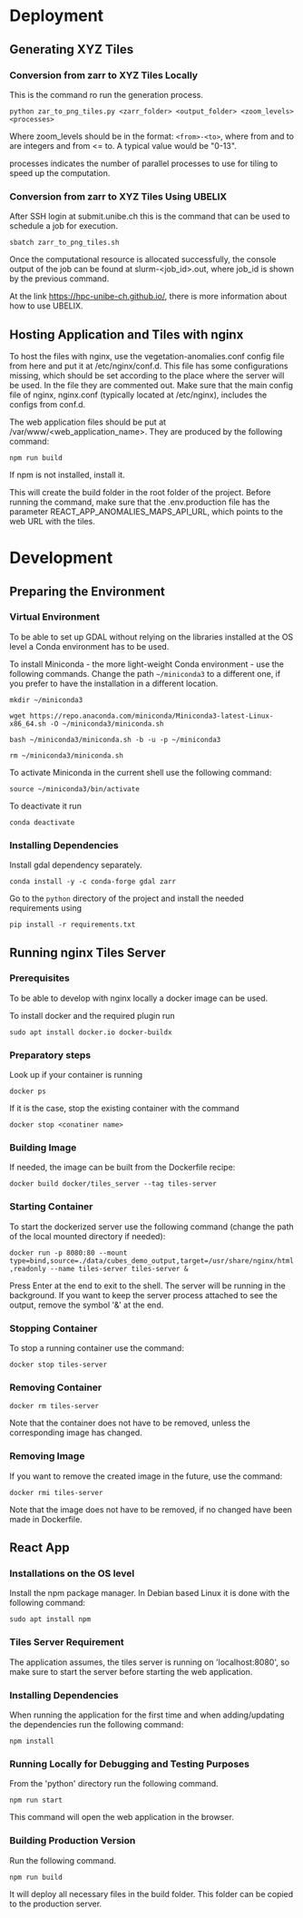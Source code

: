 # Deployment

## Generating XYZ Tiles

### Conversion from zarr to XYZ Tiles Locally

This is the command ro run the generation process.

`python zar_to_png_tiles.py <zarr_folder> <output_folder> <zoom_levels> <processes>`

Where zoom_levels should be in the format: `<from>-<to>`, where from and to are integers and from <= to.
A typical value would be "0-13".

processes indicates the number of parallel processes to use for tiling to speed up the computation.

### Conversion from zarr to XYZ Tiles Using UBELIX

After SSH login at submit.unibe.ch this is the command that can be used to schedule a job for execution.

`sbatch zarr_to_png_tiles.sh`

Once the computational resource is allocated successfully, the console output of the job can be found at slurm-<job_id>.out, where job_id 
is shown by the previous command.

At the link https://hpc-unibe-ch.github.io/, there is more information about how to use UBELIX.

## Hosting Application and Tiles with nginx

To host the files with nginx, use the vegetation-anomalies.conf config file from here and put it at 
/etc/nginx/conf.d. This file has some configurations missing, which should be set according to the place 
where the server will be used. In the file they are commented out.
Make sure that the main config file of nginx, nginx.conf (typically located at /etc/nginx), includes the configs from conf.d.

The web application files should be put at /var/www/<web_application_name>. They are produced by the following command:

`npm run build`

If npm is not installed, install it.

This will create the build folder in the root folder of the project. Before running the command, make sure that the 
.env.production file has the parameter REACT_APP_ANOMALIES_MAPS_API_URL, which points to the web URL with the tiles.

# Development

## Preparing the Environment

### Virtual Environment

To be able to set up GDAL without relying on the libraries installed at the OS level a Conda environment has to be used.

To install Miniconda - the more light-weight Conda environment - use the following commands. Change the path
`~/miniconda3` to a different one, if you prefer to have the installation in a different location.

`mkdir ~/miniconda3`

`wget https://repo.anaconda.com/miniconda/Miniconda3-latest-Linux-x86_64.sh -O ~/miniconda3/miniconda.sh`

`bash ~/miniconda3/miniconda.sh -b -u -p ~/miniconda3`

`rm ~/miniconda3/miniconda.sh`

To activate Miniconda in the current shell use the following command:

`source ~/miniconda3/bin/activate`

To deactivate it run

`conda deactivate`

### Installing Dependencies

Install gdal dependency separately.

`conda install -y -c conda-forge gdal zarr`

Go to the `python` directory of the project and install the needed requirements using

`pip install -r requirements.txt`

## Running nginx Tiles Server

### Prerequisites

To be able to develop with nginx locally a docker image can be used.

To install docker and the required plugin run

`sudo apt install docker.io docker-buildx`

### Preparatory steps

Look up if your container is running

`docker ps`

If it is the case, stop the existing container with the command

`docker stop <conatiner name>`

### Building Image

If needed, the image can be built from the Dockerfile recipe:

`docker build docker/tiles_server --tag tiles-server`

### Starting Container

To start the dockerized server use the following command (change the path of the local mounted directory if needed):

`docker run -p 8080:80 --mount type=bind,source=./data/cubes_demo_output,target=/usr/share/nginx/html,readonly --name tiles-server tiles-server &`

Press Enter at the end to exit to the shell. The server will be running in the background. If you want to keep the 
server process attached to see the output, remove the symbol '&' at the end. 

### Stopping Container

To stop a running container use the command:

`docker stop tiles-server`

### Removing Container

`docker rm tiles-server`

Note that the container does not have to be removed, unless the corresponding image has changed.

### Removing Image

If you want to remove the created image in the future, use the command:

`docker rmi tiles-server`

Note that the image does not have to be removed, if no changed have been made in Dockerfile.

## React App

### Installations on the OS level

Install the npm package manager. In Debian based Linux it is done with the following command:

`sudo apt install npm`

### Tiles Server Requirement

The application assumes, the tiles server is running on 'localhost:8080', so make sure to start the 
server before starting the web application.

### Installing Dependencies

When running the application for the first time and when adding/updating the dependencies run the following command:

`npm install`

### Running Locally for Debugging and Testing Purposes

From the 'python' directory run the following command.

`npm run start`

This command will open the web application in the browser.

### Building Production Version

Run the following command.

`npm run build`

It will deploy all necessary files in the build folder. This folder can be copied to the production server.
